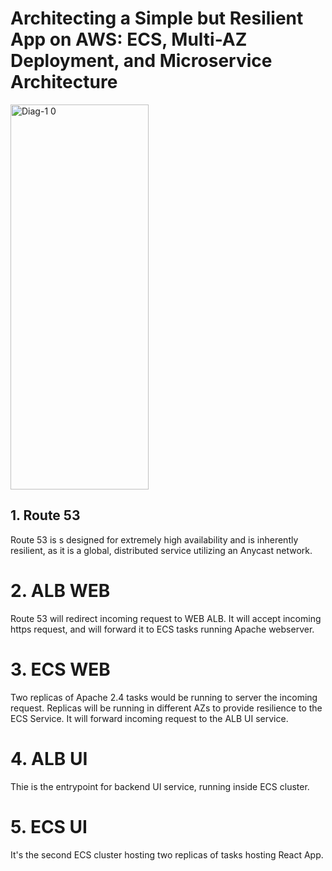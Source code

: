# Architecting a Simple but Resilient App on AWS: ECS, Multi-AZ Deployment, and Microservice Architecture



<img width="221" height="616" alt="Diag-1 0" src="https://github.com/user-attachments/assets/de4b44ac-72af-46f0-8637-501b8437917d" />



## 1. Route 53 

   Route 53 is s designed for extremely high availability and is inherently resilient, as it is a global, distributed service utilizing an Anycast network.
   
# 2. ALB WEB 

   Route 53 will redirect incoming request to WEB ALB. It will accept incoming https request, and will forward it to ECS tasks running Apache webserver.
   
# 3. ECS WEB
   Two replicas of Apache 2.4 tasks would be running to server the incoming request. Replicas will be running in different AZs to provide resilience to the ECS Service. It will forward incoming request to the ALB UI service. 
   
# 4. ALB UI
   Thie is the entrypoint for backend UI service, running inside ECS cluster.
   
# 5. ECS UI
   It's the second ECS cluster hosting two replicas of tasks hosting React App.
